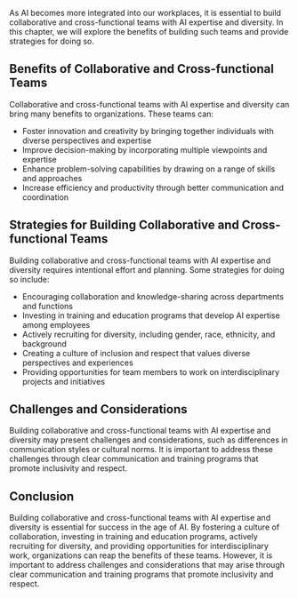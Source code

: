 
As AI becomes more integrated into our workplaces, it is essential to build collaborative and cross-functional teams with AI expertise and diversity. In this chapter, we will explore the benefits of building such teams and provide strategies for doing so.

Benefits of Collaborative and Cross-functional Teams
----------------------------------------------------

Collaborative and cross-functional teams with AI expertise and diversity can bring many benefits to organizations. These teams can:

* Foster innovation and creativity by bringing together individuals with diverse perspectives and expertise
* Improve decision-making by incorporating multiple viewpoints and expertise
* Enhance problem-solving capabilities by drawing on a range of skills and approaches
* Increase efficiency and productivity through better communication and coordination

Strategies for Building Collaborative and Cross-functional Teams
----------------------------------------------------------------

Building collaborative and cross-functional teams with AI expertise and diversity requires intentional effort and planning. Some strategies for doing so include:

* Encouraging collaboration and knowledge-sharing across departments and functions
* Investing in training and education programs that develop AI expertise among employees
* Actively recruiting for diversity, including gender, race, ethnicity, and background
* Creating a culture of inclusion and respect that values diverse perspectives and experiences
* Providing opportunities for team members to work on interdisciplinary projects and initiatives

Challenges and Considerations
-----------------------------

Building collaborative and cross-functional teams with AI expertise and diversity may present challenges and considerations, such as differences in communication styles or cultural norms. It is important to address these challenges through clear communication and training programs that promote inclusivity and respect.

Conclusion
----------

Building collaborative and cross-functional teams with AI expertise and diversity is essential for success in the age of AI. By fostering a culture of collaboration, investing in training and education programs, actively recruiting for diversity, and providing opportunities for interdisciplinary work, organizations can reap the benefits of these teams. However, it is important to address challenges and considerations that may arise through clear communication and training programs that promote inclusivity and respect.

